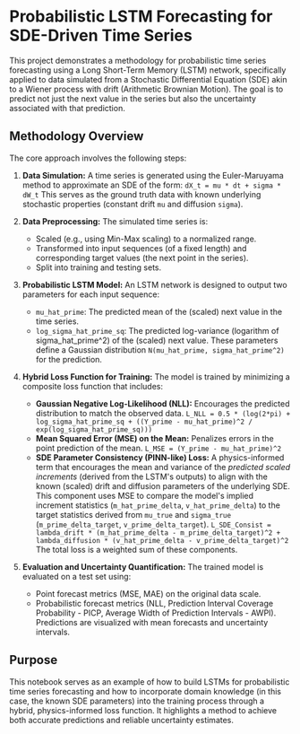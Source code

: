 # Probabilistic LSTM Forecasting for SDE-Driven Time Series

This project demonstrates a methodology for probabilistic time series forecasting using a Long Short-Term Memory (LSTM) network, specifically applied to data simulated from a Stochastic Differential Equation (SDE) akin to a Wiener process with drift (Arithmetic Brownian Motion). The goal is to predict not just the next value in the series but also the uncertainty associated with that prediction.

## Methodology Overview

The core approach involves the following steps:

1.  **Data Simulation:**
    A time series is generated using the Euler-Maruyama method to approximate an SDE of the form:
    `dX_t = mu * dt + sigma * dW_t`
    This serves as the ground truth data with known underlying stochastic properties (constant drift `mu` and diffusion `sigma`).

2.  **Data Preprocessing:**
    The simulated time series is:
    * Scaled (e.g., using Min-Max scaling) to a normalized range.
    * Transformed into input sequences (of a fixed length) and corresponding target values (the next point in the series).
    * Split into training and testing sets.

3.  **Probabilistic LSTM Model:**
    An LSTM network is designed to output two parameters for each input sequence:
    * `mu_hat_prime`: The predicted mean of the (scaled) next value in the time series.
    * `log_sigma_hat_prime_sq`: The predicted log-variance (logarithm of sigma_hat_prime^2) of the (scaled) next value.
    These parameters define a Gaussian distribution `N(mu_hat_prime, sigma_hat_prime^2)` for the prediction.

4.  **Hybrid Loss Function for Training:**
    The model is trained by minimizing a composite loss function that includes:
    * **Gaussian Negative Log-Likelihood (NLL):** Encourages the predicted distribution to match the observed data.
      `L_NLL = 0.5 * (log(2*pi) + log_sigma_hat_prime_sq + ((Y_prime - mu_hat_prime)^2 / exp(log_sigma_hat_prime_sq)))`
    * **Mean Squared Error (MSE) on the Mean:** Penalizes errors in the point prediction of the mean.
      `L_MSE = (Y_prime - mu_hat_prime)^2`
    * **SDE Parameter Consistency (PINN-like) Loss:** A physics-informed term that encourages the mean and variance of the *predicted scaled increments* (derived from the LSTM's outputs) to align with the known (scaled) drift and diffusion parameters of the underlying SDE. This component uses MSE to compare the model's implied increment statistics (`m_hat_prime_delta`, `v_hat_prime_delta`) to the target statistics derived from `mu_true` and `sigma_true` (`m_prime_delta_target`, `v_prime_delta_target`).
      `L_SDE_Consist = lambda_drift * (m_hat_prime_delta - m_prime_delta_target)^2 + lambda_diffusion * (v_hat_prime_delta - v_prime_delta_target)^2`
    The total loss is a weighted sum of these components.

5.  **Evaluation and Uncertainty Quantification:**
    The trained model is evaluated on a test set using:
    * Point forecast metrics (MSE, MAE) on the original data scale.
    * Probabilistic forecast metrics (NLL, Prediction Interval Coverage Probability - PICP, Average Width of Prediction Intervals - AWPI).
    Predictions are visualized with mean forecasts and uncertainty intervals.

## Purpose

This notebook serves as an example of how to build LSTMs for probabilistic time series forecasting and how to incorporate domain knowledge (in this case, the known SDE parameters) into the training process through a hybrid, physics-informed loss function. It highlights a method to achieve both accurate predictions and reliable uncertainty estimates.
